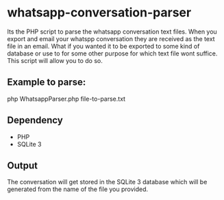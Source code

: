 whatsapp-conversation-parser
============================

Its the PHP script to parse the whatsapp conversation text files. When you export and email your whatspp conversation they are received as the text file in an email. What if you wanted it to be exported to some kind of database or use to for some other purpose for which text file wont suffice. This script will allow you to do so.


Example to parse:
------------------
php WhatsappParser.php file-to-parse.txt

Dependency
----------
- PHP
- SQLite 3

Output
------
The conversation will get stored in the SQLite 3 database which will be generated from the name of the file you provided.